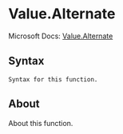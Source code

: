 # Value.Alternate

Microsoft Docs: [Value.Alternate](https://docs.microsoft.com/en-us/powerquery-m/value-alternate)

## Syntax

```
Syntax for this function.
```

## About

About this function.

